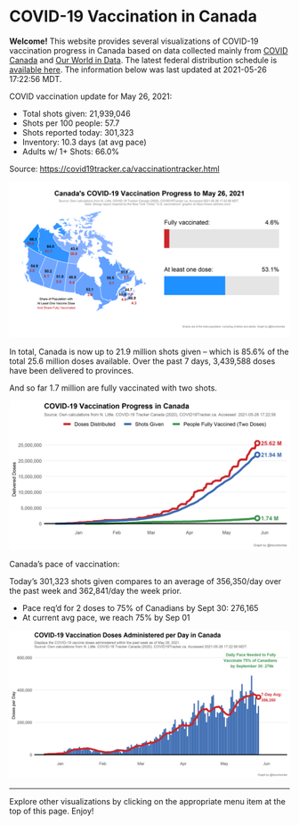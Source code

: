 COVID-19 Vaccination in Canada
==============================

**Welcome!** This website provides several visualizations of COVID-19
vaccination progress in Canada based on data collected mainly from
[COVID Canada](https://covid19tracker.ca/vaccinationtracker.html) and
[Our World in Data](https://ourworldindata.org/covid-vaccinations). The
latest federal distribution schedule is [available
here](https://www.canada.ca/en/public-health/services/diseases/2019-novel-coronavirus-infection/prevention-risks/covid-19-vaccine-treatment/vaccine-rollout.html).
The information below was last updated at 2021-05-26 17:22:56 MDT.

COVID vaccination update for May 26, 2021:

-   Total shots given: 21,939,046
-   Shots per 100 people: 57.7
-   Shots reported today: 301,323
-   Inventory: 10.3 days (at avg pace)
-   Adults w/ 1+ Shots: 66.0%

Source:
<a href="https://covid19tracker.ca/vaccinationtracker.html" class="uri">https://covid19tracker.ca/vaccinationtracker.html</a>

![](Plots/plot_main.png)

In total, Canada is now up to 21.9 million shots given – which is 85.6%
of the total 25.6 million doses available. Over the past 7 days,
3,439,588 doses have been delivered to provinces.

And so far 1.7 million are fully vaccinated with two shots.

![](Plots/plot_total.png)

Canada’s pace of vaccination:

Today’s 301,323 shots given compares to an average of 356,350/day over
the past week and 362,841/day the week prior.

-   Pace req’d for 2 doses to 75% of Canadians by Sept 30: 276,165
-   At current avg pace, we reach 75% by Sep 01

![](Plots/pace_national.png)

------------------------------------------------------------------------

Explore other visualizations by clicking on the appropriate menu item at
the top of this page. Enjoy!
